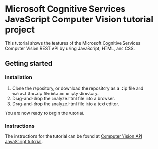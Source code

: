 # Microsoft Cognitive Services JavaScript Computer Vision tutorial project

This tutorial shows the features of the Microsoft Cognitive Services Computer Vision REST API by using JavaScript, HTML, and CSS.

## Getting started

### Installation

1. Clone the repository, or download the repository as a .zip file and extract the .zip file into an empty directory.
1. Drag-and-drop the analyze.html file into a browser.
1. Drag-and-drop the analyze.html file into a text editor.

You are now ready to begin the tutorial. 

### Instructions

The instructions for the tutorial can be found at [Computer Vision API JavaScript tutorial](https://docs.microsoft.com/en-us/azure/cognitive-services/computer-vision/tutorials/javascript-tutorial).
